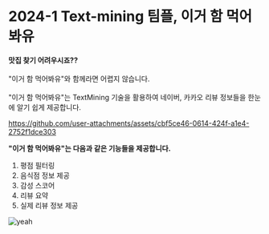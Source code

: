 # 2024-1 Text-mining 팀플, 이거 함 먹어봐유
<b>맛집 찾기 어려우시죠??</b><br><br>
"이거 함 먹어봐유"와 함께라면 어렵지 않습니다. <br><br>
"이거 함 먹어봐유"는 TextMining 기술을 활용하여 네이버, 카카오 리뷰 정보들을 한눈에 알기 쉽게 제공합니다.<br>


https://github.com/user-attachments/assets/cbf5ce46-0614-424f-a1e4-2752f1dce303



<b>"이거 함 먹어봐유"는 다음과 같은 기능들을 제공합니다.</b> <br>
1. 평점 필터링
2. 음식점 정보 제공
3. 감성 스코어
4. 리뷰 요약
5. 실제 리뷰 정보 제공 <br>


![yeah](https://github.com/user-attachments/assets/60b216e6-0b94-4a3e-93ac-56ca7d5a0d08)








